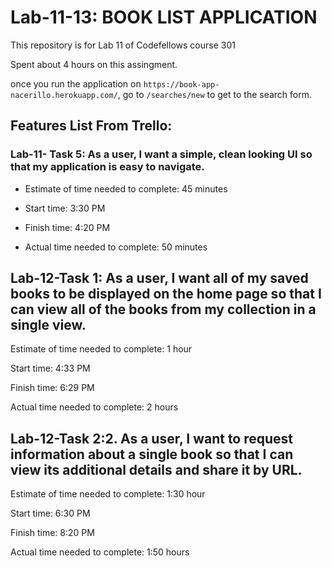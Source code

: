 # Lab-11-13: BOOK LIST APPLICATION

This repository is for Lab 11 of Codefellows course 301

Spent about 4 hours on this assingment.

once you run the application on `https://book-app-nacerillo.herokuapp.com/`, go to `/searches/new` to get to the search form.

## Features List From Trello:

### Lab-11- Task 5: As a user, I want a simple, clean looking UI so that my application is easy to navigate.

- Estimate of time needed to complete: 45 minutes

- Start time: 3:30 PM

- Finish time: 4:20 PM

- Actual time needed to complete: 50 minutes

## Lab-12-Task 1: As a user, I want all of my saved books to be displayed on the home page so that I can view all of the books from my collection in a single view.

Estimate of time needed to complete: 1 hour

Start time: 4:33 PM

Finish time: 6:29 PM

Actual time needed to complete: 2 hours

## Lab-12-Task 2:2. As a user, I want to request information about a single book so that I can view its additional details and share it by URL.

Estimate of time needed to complete: 1:30 hour

Start time: 6:30 PM

Finish time: 8:20 PM

Actual time needed to complete: 1:50 hours
